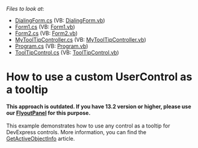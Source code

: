 <!-- default file list -->
*Files to look at*:

* [DialingForm.cs](./CS/ToolTipControllerExample/DialingForm.cs) (VB: [DialingForm.vb](./VB/ToolTipControllerExample/DialingForm.vb))
* [Form1.cs](./CS/ToolTipControllerExample/Form1.cs) (VB: [Form1.vb](./VB/ToolTipControllerExample/Form1.vb))
* [Form2.cs](./CS/ToolTipControllerExample/Form2.cs) (VB: [Form2.vb](./VB/ToolTipControllerExample/Form2.vb))
* [MyToolTipController.cs](./CS/ToolTipControllerExample/MyToolTipController.cs) (VB: [MyToolTipController.vb](./VB/ToolTipControllerExample/MyToolTipController.vb))
* [Program.cs](./CS/ToolTipControllerExample/Program.cs) (VB: [Program.vb](./VB/ToolTipControllerExample/Program.vb))
* [ToolTipControl.cs](./CS/ToolTipControllerExample/ToolTipControl.cs) (VB: [ToolTipControl.vb](./VB/ToolTipControllerExample/ToolTipControl.vb))
<!-- default file list end -->
# How to use a custom UserControl as a tooltip


<p><strong>This approach is outdated. If you have 13.2 version or higher, please use our </strong><a href="https://documentation.devexpress.com/#WindowsForms/clsDevExpressUtilsFlyoutPaneltopic"><strong>FlyoutPanel</strong></a><strong> for this purpose.</strong><br><br>This example demonstrates how to use any control as a tooltip for DevExpress controls. More information, you can find the <a href="http://documentation.devexpress.com/#WindowsForms/DevExpressUtilsToolTipController_GetActiveObjectInfotopic"><u>GetActiveObjectInfo</u></a> article.</p>

<br/>


